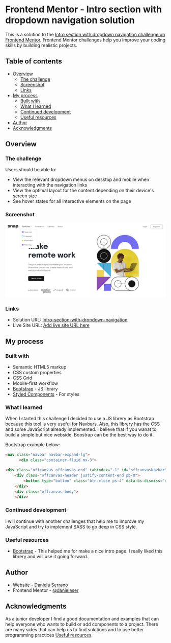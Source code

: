 # Frontend Mentor - Intro section with dropdown navigation solution

This is a solution to the [Intro section with dropdown navigation challenge on Frontend Mentor](https://www.frontendmentor.io/challenges/intro-section-with-dropdown-navigation-ryaPetHE5). Frontend Mentor challenges help you improve your coding skills by building realistic projects. 

## Table of contents

- [Overview](#overview)
  - [The challenge](#the-challenge)
  - [Screenshot](#screenshot)
  - [Links](#links)
- [My process](#my-process)
  - [Built with](#built-with)
  - [What I learned](#what-i-learned)
  - [Continued development](#continued-development)
  - [Useful resources](#useful-resources)
- [Author](#author)
- [Acknowledgments](#acknowledgments)

## Overview

### The challenge

Users should be able to:

- View the relevant dropdown menus on desktop and mobile when interacting with the navigation links
- View the optimal layout for the content depending on their device's screen size
- See hover states for all interactive elements on the page

### Screenshot

![](./images/screenshot-intro-section.png)

### Links

- Solution URL: [Intro-section-with-dropdown-navigation](https://github.com/danielaser/Intro-section-with-dropdown-navigation)
- Live Site URL: [Add live site URL here](https://your-live-site-url.com)

## My process

### Built with

- Semantic HTML5 markup
- CSS custom properties
- CSS Grid
- Mobile-first workflow
- [Bootstrap](https://getbootstrap.com/docs/5.3/getting-started/introduction/) - JS library
- [Styled Components](https://styled-components.com/) - For styles

### What I learned

When I started this challenge I decided to use a JS librery as Bootstrap because this tool is very useful for Navbars. Also, this librery has the
CSS and some JavaScript already implemented. I believe that if you wanat to build a simple but nice webside, Boostrap can be the best way to do it. 

Bootstrap example below:

```html
<nav class="navbar navbar-expand-lg">
      <div class="container-fluid mx-3">
```
```html
<div class="offcanvas offcanvas-end" tabindex="-1" id="offcanvasNavbar" aria-labelledby="offcanvasNavbarLabel">
    <div class="offcanvas-header justify-content-end pb-0">
        <button type="button" class="btn-close ps-4" data-bs-dismiss="offcanvas" aria-label="Close"></button>
    </div>
    <div class="offcanvas-body">
    </div>
```

### Continued development

I will continue with another challenges that help me to improve my JavaScript and try to implement SASS to go deep in CSS style.

### Useful resources

- [Bootstrap](https://getbootstrap.com/docs/5.3/getting-started/introduction/) - This helped me for make a nice intro page. I really liked this librery and will use it going forward.

## Author

- Website - [Daniela Serrano](https://github.com/danielaser)
- Frontend Mentor - [@danielaser](https://www.frontendmentor.io/profile/danielaser)

## Acknowledgments

As a junior developer I find a good documentation and examples that can help everyone who wants to build or add components to a project. There are many sides that can help us to find solutions and to use better programming practices [Useful resources](#useful-resources).
